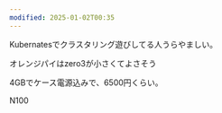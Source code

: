 ```yaml
---
modified: 2025-01-02T00:35
---
```

Kubernatesでクラスタリング遊びしてる人うらやましい。

  

オレンジパイはzero3が小さくてよさそう

4GBでケース電源込みで、6500円くらい。

  

N100